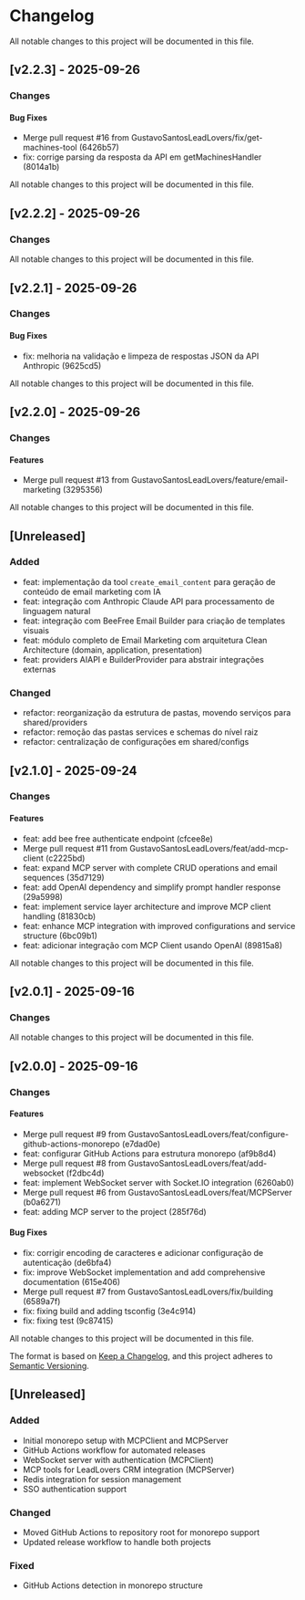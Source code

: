 # Changelog

All notable changes to this project will be documented in this file.

## [v2.2.3] - 2025-09-26

### Changes

#### Bug Fixes
- Merge pull request #16 from GustavoSantosLeadLovers/fix/get-machines-tool (6426b57)
- fix: corrige parsing da resposta da API em getMachinesHandler (8014a1b)



All notable changes to this project will be documented in this file.

## [v2.2.2] - 2025-09-26

### Changes



All notable changes to this project will be documented in this file.

## [v2.2.1] - 2025-09-26

### Changes

#### Bug Fixes
- fix: melhoria na validação e limpeza de respostas JSON da API Anthropic (9625cd5)



All notable changes to this project will be documented in this file.

## [v2.2.0] - 2025-09-26

### Changes

#### Features
- Merge pull request #13 from GustavoSantosLeadLovers/feature/email-marketing (3295356)



All notable changes to this project will be documented in this file.

## [Unreleased]

### Added
- feat: implementação da tool `create_email_content` para geração de conteúdo de email marketing com IA
- feat: integração com Anthropic Claude API para processamento de linguagem natural
- feat: integração com BeeFree Email Builder para criação de templates visuais
- feat: módulo completo de Email Marketing com arquitetura Clean Architecture (domain, application, presentation)
- feat: providers AIAPI e BuilderProvider para abstrair integrações externas

### Changed
- refactor: reorganização da estrutura de pastas, movendo serviços para shared/providers
- refactor: remoção das pastas services e schemas do nível raiz
- refactor: centralização de configurações em shared/configs

## [v2.1.0] - 2025-09-24

### Changes

#### Features
- feat: add bee free authenticate endpoint (cfcee8e)
- Merge pull request #11 from GustavoSantosLeadLovers/feat/add-mcp-client (c2225bd)
- feat: expand MCP server with complete CRUD operations and email sequences (35d7129)
- feat: add OpenAI dependency and simplify prompt handler response (29a5998)
- feat: implement service layer architecture and improve MCP client handling (81830cb)
- feat: enhance MCP integration with improved configurations and service structure (6bc09b1)
- feat: adicionar integração com MCP Client usando OpenAI (89815a8)



All notable changes to this project will be documented in this file.

## [v2.0.1] - 2025-09-16

### Changes



All notable changes to this project will be documented in this file.

## [v2.0.0] - 2025-09-16

### Changes

#### Features
- Merge pull request #9 from GustavoSantosLeadLovers/feat/configure-github-actions-monorepo (e7dad0e)
- feat: configurar GitHub Actions para estrutura monorepo (af9b8d4)
- Merge pull request #8 from GustavoSantosLeadLovers/feat/add-websocket (f2dbc4d)
- feat: implement WebSocket server with Socket.IO integration (6260ab0)
- Merge pull request #6 from GustavoSantosLeadLovers/feat/MCPServer (b0a6271)
- feat: adding MCP server to the project (285f76d)

#### Bug Fixes
- fix: corrigir encoding de caracteres e adicionar configuração de autenticação (de6bfa4)
- fix: improve WebSocket implementation and add comprehensive documentation (615e406)
- Merge pull request #7 from GustavoSantosLeadLovers/fix/building (6589a7f)
- fix: fixing build and adding tsconfig (3e4c914)
- fix: fixing test (9c87415)



All notable changes to this project will be documented in this file.

The format is based on [Keep a Changelog](https://keepachangelog.com/en/1.0.0/),
and this project adheres to [Semantic Versioning](https://semver.org/spec/v2.0.0.html).

## [Unreleased]

### Added
- Initial monorepo setup with MCPClient and MCPServer
- GitHub Actions workflow for automated releases
- WebSocket server with authentication (MCPClient)
- MCP tools for LeadLovers CRM integration (MCPServer)
- Redis integration for session management
- SSO authentication support

### Changed
- Moved GitHub Actions to repository root for monorepo support
- Updated release workflow to handle both projects

### Fixed
- GitHub Actions detection in monorepo structure